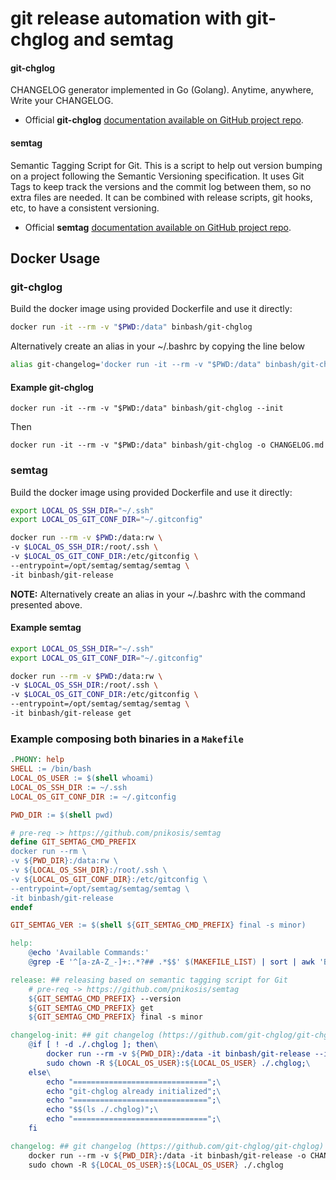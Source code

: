 # git release automation with git-chglog and semtag

#### git-chglog
CHANGELOG generator implemented in Go (Golang). Anytime, anywhere, Write your CHANGELOG.

- Official **git-chglog** [documentation available on GitHub project repo](https://github.com/git-chglog/git-chglog).

#### semtag
Semantic Tagging Script for Git. This is a script to help out version bumping on a project following the Semantic Versioning specification. It uses Git Tags to keep track the versions and the commit log between them, so no extra files are needed. It can be combined with release scripts, git hooks, etc, to have a consistent versioning.

- Official **semtag** [documentation available on GitHub project repo](https://github.com/pnikosis/semtag).


## Docker Usage

### git-chglog
Build the docker image using provided Dockerfile and use it directly:

```bash
docker run -it --rm -v "$PWD:/data" binbash/git-chglog
```

Alternatively create an alias in your ~/.bashrc by copying the line below

```bash
alias git-changelog='docker run -it --rm -v "$PWD:/data" binbash/git-chglog'
```

#### Example git-chglog
`docker run -it --rm -v "$PWD:/data" binbash/git-chglog --init`

Then

`docker run -it --rm -v "$PWD:/data" binbash/git-chglog -o CHANGELOG.md`

### semtag
Build the docker image using provided Dockerfile and use it directly:

```bash
export LOCAL_OS_SSH_DIR="~/.ssh"
export LOCAL_OS_GIT_CONF_DIR="~/.gitconfig"

docker run --rm -v $PWD:/data:rw \
-v $LOCAL_OS_SSH_DIR:/root/.ssh \
-v $LOCAL_OS_GIT_CONF_DIR:/etc/gitconfig \
--entrypoint=/opt/semtag/semtag/semtag \
-it binbash/git-release
```

**NOTE:** Alternatively create an alias in your ~/.bashrc with the command presented above.

#### Example semtag
```bash
export LOCAL_OS_SSH_DIR="~/.ssh"
export LOCAL_OS_GIT_CONF_DIR="~/.gitconfig"

docker run --rm -v $PWD:/data:rw \
-v $LOCAL_OS_SSH_DIR:/root/.ssh \
-v $LOCAL_OS_GIT_CONF_DIR:/etc/gitconfig \
--entrypoint=/opt/semtag/semtag/semtag \
-it binbash/git-release get
```

### Example composing both binaries in a `Makefile`

```makefile
.PHONY: help
SHELL := /bin/bash
LOCAL_OS_USER := $(shell whoami)
LOCAL_OS_SSH_DIR := ~/.ssh
LOCAL_OS_GIT_CONF_DIR := ~/.gitconfig

PWD_DIR := $(shell pwd)

# pre-req -> https://github.com/pnikosis/semtag
define GIT_SEMTAG_CMD_PREFIX
docker run --rm \
-v ${PWD_DIR}:/data:rw \
-v ${LOCAL_OS_SSH_DIR}:/root/.ssh \
-v ${LOCAL_OS_GIT_CONF_DIR}:/etc/gitconfig \
--entrypoint=/opt/semtag/semtag/semtag \
-it binbash/git-release
endef

GIT_SEMTAG_VER := $(shell ${GIT_SEMTAG_CMD_PREFIX} final -s minor)

help:
	@echo 'Available Commands:'
	@grep -E '^[a-zA-Z_-]+:.*?## .*$$' $(MAKEFILE_LIST) | sort | awk 'BEGIN {FS = ":.*?## "}; {printf " - \033[36m%-18s\033[0m %s\n", $$1, $$2}'

release: ## releasing based on semantic tagging script for Git
	# pre-req -> https://github.com/pnikosis/semtag
	${GIT_SEMTAG_CMD_PREFIX} --version
	${GIT_SEMTAG_CMD_PREFIX} get
	${GIT_SEMTAG_CMD_PREFIX} final -s minor

changelog-init: ## git changelog (https://github.com/git-chglog/git-chglog) config initialization -> ./.chglog
	@if [ ! -d ./.chglog ]; then\
		docker run --rm -v ${PWD_DIR}:/data -it binbash/git-release --init;\
		sudo chown -R ${LOCAL_OS_USER}:${LOCAL_OS_USER} ./.chglog;\
    else\
		echo "==============================";\
    	echo "git-chglog already initialized";\
    	echo "==============================";\
    	echo "$$(ls ./.chglog)";\
    	echo "==============================";\
    fi

changelog: ## git changelog (https://github.com/git-chglog/git-chglog)
	docker run --rm -v ${PWD_DIR}:/data -it binbash/git-release -o CHANGELOG.md --next-tag ${GIT_SEMTAG_VER}
	sudo chown -R ${LOCAL_OS_USER}:${LOCAL_OS_USER} ./.chglog
```